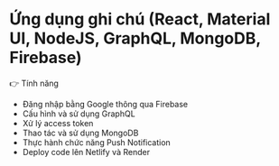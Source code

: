 # Ứng dụng ghi chú (React, Material UI, NodeJS, GraphQL, MongoDB, Firebase)

👉 Tính năng

- Đăng nhập bằng Google thông qua Firebase
- Cấu hình và sử dụng GraphQL
- Xử lý access token
- Thao tác và sử dụng MongoDB
- Thực hành chức năng Push Notification
- Deploy code lên Netlify và Render
